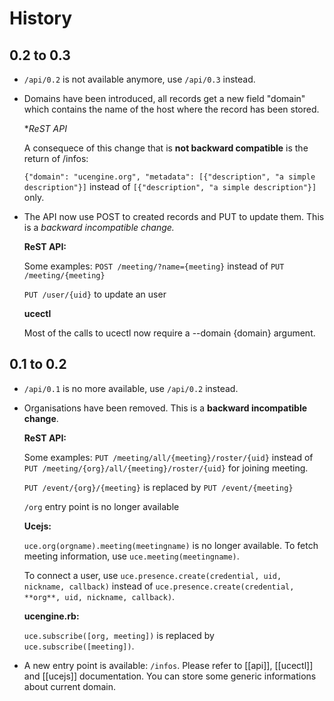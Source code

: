 # History

## 0.2 to 0.3

* `/api/0.2` is not available anymore, use `/api/0.3` instead.

* Domains have been introduced, all records get a new field "domain" which contains the name of the host where the record has been stored.

  **ReST API*
  
  A consequece of this change that is **not backward compatible** is the return of /infos:
  
  `{"domain": "ucengine.org", "metadata": [{"description", "a simple description"}]` instead of `[{"description", "a simple description"}]` only.

* The API now use POST to created records and PUT to update them. This is a **backward incompatible change*.*

  **ReST API:**
  
  Some examples:
  `POST /meeting/?name={meeting}` instead of `PUT /meeting/{meeting}`
  
  `PUT /user/{uid}` to update an user
  
  **ucectl**
  
  Most of the calls to ucectl now require a --domain {domain} argument.
  
## 0.1 to 0.2

* `/api/0.1` is no more available, use `/api/0.2` instead.

* Organisations have been removed. This is a **backward incompatible change**.

  **ReST API:**

  Some examples:
  `PUT /meeting/all/{meeting}/roster/{uid}` instead of `PUT /meeting/{org}/all/{meeting}/roster/{uid}` for joining meeting.

  `PUT /event/{org}/{meeting}` is replaced by `PUT /event/{meeting}`

  `/org` entry point is no longer available

  **Ucejs:**

  `uce.org(orgname).meeting(meetingname)` is no longer available. To fetch meeting information, use `uce.meeting(meetingname)`.

  To connect a user, use `uce.presence.create(credential, uid, nickname, callback)` instead of `uce.presence.create(credential, **org**, uid, nickname, callback)`.

  **ucengine.rb:**

  `uce.subscribe([org, meeting])` is replaced by `uce.subscribe([meeting])`.


* A new entry point is available: `/infos`. Please refer to [[api]], [[ucectl]] and [[ucejs]] documentation. You can store some generic informations about current domain.
